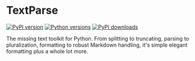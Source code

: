 # TextParse

[![PyPI version](https://img.shields.io/pypi/v/textparse.svg)](https://pypi.org/project/textparse/)
[![Python versions](https://img.shields.io/pypi/pyversions/textparse.svg)](https://pypi.org/project/textparse/)
[![PyPI downloads](https://img.shields.io/pypi/dm/textparse.svg)](https://pypi.org/project/textparse/)

The missing text toolkit for Python. From splitting to truncating, parsing to pluralization, formatting to robust Markdown handling, it's simple elegant formatting plus a whole lot more.

